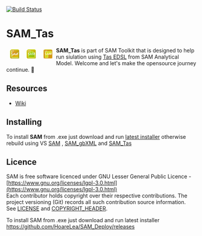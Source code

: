 [![Build Status](https://hldigitalinnovation.visualstudio.com/HLApps/_apis/build/status/SAM/SAM-deploy-SAM_Tas?branchName=master)](https://hldigitalinnovation.visualstudio.com/HLApps/_build/latest?definitionId=28&branchName=master)

# SAM_Tas


<a href="https://github.com/HoareLea/SAM_Tas"><img src="https://github.com/HoareLea/SAM_Tas/blob/master/Grasshopper/SAM.Analytical.Grasshopper.Tas/Resources/SAM_TasTSD.png" align="left" hspace="10" vspace="6"></a>
<a href="https://github.com/HoareLea/SAM_Tas"><img src="https://github.com/HoareLea/SAM_Tas/blob/master/Grasshopper/SAM.Analytical.Grasshopper.Tas/Resources/SAM_TasTBD.png" align="left" hspace="10" vspace="6"></a>
<a href="https://github.com/HoareLea/SAM_Tas"><img src="https://github.com/HoareLea/SAM_Tas/blob/master/Grasshopper/SAM.Analytical.Grasshopper.Tas/Resources/SAM_TasT3D.png" align="left" hspace="10" vspace="6"></a>

**SAM_Tas** is part of SAM Toolkit that is designed to help run siulation using [Tas EDSL](https://www.edsl.net/) from SAM Analytical Model. Welcome and let's make the opensource journey continue. :handshake:

## Resources
* [Wiki](https://github.com/HoareLea/SAM_Tas/wiki)

## Installing

To install **SAM** from .exe just download and run [latest installer](https://github.com/HoareLea/SAM_Deploy/releases) otherwise rebuild using VS [SAM](https://github.com/HoareLea/SAM) , [SAM_gbXML](https://github.com/HoareLea/SAM_gbXML) and  [SAM_Tas](https://github.com/HoareLea/SAM_Tas)

## Licence ##

SAM is free software licenced under GNU Lesser General Public Licence - [https://www.gnu.org/licenses/lgpl-3.0.html](https://www.gnu.org/licenses/lgpl-3.0.html)  
Each contributor holds copyright over their respective contributions.
The project versioning (Git) records all such contribution source information.
See [LICENSE](https://github.com/HoareLea/SAM_gbXML/blob/master/LICENSE) and [COPYRIGHT_HEADER](https://github.com/HoareLea/SAM/blob/master/COPYRIGHT_HEADER.txt).

To install SAM from .exe just download and run latest installer 
https://github.com/HoareLea/SAM_Deploy/releases

